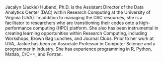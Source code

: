 Jacalyn (Jackie) Huband, Ph.D. is the Assistant Director of the Data Analytics Center (DAC) within Research Computing at the University of Virginia (UVA). In addition to managing the DAC resources, she is a facilitator to researchers who are transitioning their codes onto a high-performance computing (HPC) platform. She also has been instrumental in creating learning opportunities within Research Computing, including Workshops, Brown Bag Lunches, and Journal Clubs.  Prior to her work at UVA, Jackie has been an Associate Professor in Computer Science and a programmer in industry. She has experience programming in R, Python, Matlab, C/C++, and Fortran.
